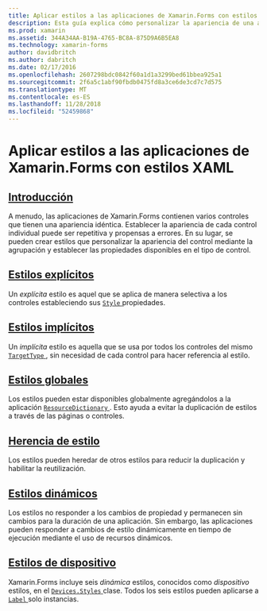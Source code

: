 ```yaml
---
title: Aplicar estilos a las aplicaciones de Xamarin.Forms con estilos XAML
description: Esta guía explica cómo personalizar la apariencia de una aplicación de Xamarin.Forms con estilos XAML.
ms.prod: xamarin
ms.assetid: 344A34AA-B19A-4765-BC8A-875D9A6B5EA8
ms.technology: xamarin-forms
author: davidbritch
ms.author: dabritch
ms.date: 02/17/2016
ms.openlocfilehash: 2607298bdc0842f60a1d1a3299bed61bbea925a1
ms.sourcegitcommit: 2f6a5c1abf90fbdb0475fd8a3ce6de3cd7c7d575
ms.translationtype: MT
ms.contentlocale: es-ES
ms.lasthandoff: 11/28/2018
ms.locfileid: "52459868"
---
```

# <a name="styling-xamarinforms-apps-using-xaml-styles"></a>Aplicar estilos a las aplicaciones de Xamarin.Forms con estilos XAML

## <a name="introductionintroductionmd"></a>[Introducción](introduction.md)

A menudo, las aplicaciones de Xamarin.Forms contienen varios controles que tienen una apariencia idéntica. Establecer la apariencia de cada control individual puede ser repetitiva y propensas a errores. En su lugar, se pueden crear estilos que personalizar la apariencia del control mediante la agrupación y establecer las propiedades disponibles en el tipo de control.

## <a name="explicit-stylesexplicitmd"></a>[Estilos explícitos](explicit.md)

Un *explícita* estilo es aquel que se aplica de manera selectiva a los controles estableciendo sus [ `Style` ](xref:Xamarin.Forms.VisualElement.Style) propiedades.

## <a name="implicit-stylesimplicitmd"></a>[Estilos implícitos](implicit.md)

Un *implícita* estilo es aquella que se usa por todos los controles del mismo [ `TargetType` ](xref:Xamarin.Forms.Style.TargetType), sin necesidad de cada control para hacer referencia al estilo.

## <a name="global-stylesapplicationmd"></a>[Estilos globales](application.md)

Los estilos pueden estar disponibles globalmente agregándolos a la aplicación [ `ResourceDictionary` ](xref:Xamarin.Forms.ResourceDictionary). Esto ayuda a evitar la duplicación de estilos a través de las páginas o controles.

## <a name="style-inheritanceinheritancemd"></a>[Herencia de estilo](inheritance.md)

Los estilos pueden heredar de otros estilos para reducir la duplicación y habilitar la reutilización.

## <a name="dynamic-stylesdynamicmd"></a>[Estilos dinámicos](dynamic.md)

Los estilos no responder a los cambios de propiedad y permanecen sin cambios para la duración de una aplicación. Sin embargo, las aplicaciones pueden responder a cambios de estilo dinámicamente en tiempo de ejecución mediante el uso de recursos dinámicos.

## <a name="device-stylesdevicemd"></a>[Estilos de dispositivo](device.md)

Xamarin.Forms incluye seis *dinámica* estilos, conocidos como *dispositivo* estilos, en el [ `Devices.Styles` ](xref:Xamarin.Forms.Device.Styles) clase. Todos los seis estilos pueden aplicarse a [ `Label` ](xref:Xamarin.Forms.Label) solo instancias.
